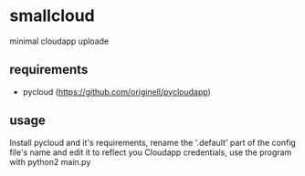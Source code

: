 smallcloud
==========

minimal cloudapp uploade

requirements
------------
+ pycloud (https://github.com/originell/pycloudapp)

usage
------------
Install pycloud and it's requirements, rename the '.default' part of the config file's name and edit it to reflect you Cloudapp credentials, use the program with python2 main.py <file to upload>

